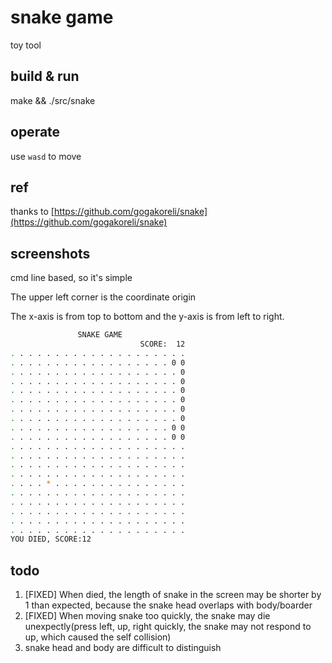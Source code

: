 # snake game
toy tool

## build & run
make && ./src/snake

## operate
use `wasd` to move

## ref

thanks to [https://github.com/gogakoreli/snake](https://github.com/gogakoreli/snake)

## screenshots
cmd line based, so it's simple

The upper left corner is the coordinate origin

The x-axis is from top to bottom and the y-axis is from left to right.

```bash
               SNAKE GAME
                             SCORE:  12
. . . . . . . . . . . . . . . . . . . .
. . . . . . . . . . . . . . . . . . 0 0 
. . . . . . . . . . . . . . . . . . . 0 
. . . . . . . . . . . . . . . . . . . 0 
. . . . . . . . . . . . . . . . . . . 0 
. . . . . . . . . . . . . . . . . . . 0 
. . . . . . . . . . . . . . . . . . . 0 
. . . . . . . . . . . . . . . . . . . 0 
. . . . . . . . . . . . . . . . . . 0 0 
. . . . . . . . . . . . . . . . . . 0 0 
. . . . . . . . . . . . . . . . . . . . 
. . . . . . . . . . . . . . . . . . . . 
. . . . . . . . . . . . . . . . . . . . 
. . . . . . . . . . . . . . . . . . . . 
. . . . * . . . . . . . . . . . . . . . 
. . . . . . . . . . . . . . . . . . . . 
. . . . . . . . . . . . . . . . . . . . 
. . . . . . . . . . . . . . . . . . . . 
. . . . . . . . . . . . . . . . . . . . 
. . . . . . . . . . . . . . . . . . . . 
YOU DIED, SCORE:12
```


## todo
1. [FIXED] When died, the length of snake in the screen may be shorter by 1 than expected, because the snake head overlaps with body/boarder
2. [FIXED] When moving snake too quickly, the snake may die unexpectly(press left, up, right quickly, the snake may not respond to up, which caused the self collision)
3. snake head and body are difficult to distinguish

